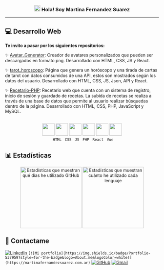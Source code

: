 <h3 align="center"><img src="https://raw.githubusercontent.com/sidbelbase/sidbelbase/master/wave.gif" width="20px"> Hola! Soy Martina Fernandez Suarez</h3>
<hr/>

## :computer: Desarrollo Web
<p><strong>Te invito a pasar por los siguientes repositorios:</strong></p>

:sparkles: [Avatar_Generator](https://github.com/MartinaFSA/Avatar_Generator): Creador de avatares personalizados que pueden ser descargados en formato png. Desarrollado con HTML, CSS, JS y React.

:sparkles: [tarot_horoscopo](https://github.com/MartinaFSA/tarot_horoscopo): Página que genera un horóscopo y una tirada de cartas de tarot con datos consumidos de una API, estos son mostrados según los datos del usuario. Desarrollado con HTML, CSS, JS, Json, API y React.

:sparkles: [Recetario-PHP](https://github.com/MartinaFSA/Recetario-PHP): Recetario web que cuenta con un sistema de registro, inicio de sesión y guardado de recetas. La subida de recetas se realiza a través de una base de datos que permite al usuario realizar búsquedas dentro de la página. Desarrollado con HTML, CSS, PHP, JavaScript y MySQL.
 
<br>

<div align="center">
      <img align="bottom" width="40" src="https://github.com/MarikIshtar007/MarikIshtar007/blob/master/images/html.svg" alt="">
      <img width="40" src="https://github.com/MarikIshtar007/MarikIshtar007/blob/master/images/css.svg" alt="">
      <img width="40" src="https://github.com/MarikIshtar007/MarikIshtar007/blob/master/images/js.svg" alt="">
      <img width="40" src="https://github.com/MarikIshtar007/MarikIshtar007/blob/master/images/php.svg" alt="">
      <img width="40" src="https://github.com/MarikIshtar007/MarikIshtar007/blob/master/images/react.svg" alt="">
      <img width="40" src="https://img.icons8.com/color/48/000000/vue-js.png" alt="">
</div>

<div align="center"> 
      <code> HTML</code>
      <code> CSS</code>
      <code> JS</code>
      <code> PHP</code>
      <code> React</code>
      <code> Vue</code>
</div>

  
## :bar_chart: Estadísticas
<div align="center">
    <img align="center" height="200" src="https://github-readme-stats.vercel.app/api?username=MartinaFSA&show_icons=true&theme=tokyonight&locale=es&custom_title=Estadísticas%20de%20GitHub&line_height=27" alt="Estadísticas que muestran qué días he utilizado GitHub"/> <img  height="200" align="center" src="https://github-readme-stats.vercel.app/api/top-langs/?username=MartinaFSA&theme=tokyonight&locale=es&layout=compact" alt="Estadísticas que muestran cuánto he utilizado cada lenguaje"/>
 </div>
  

## :speech_balloon: Contactame 

[![LinkedIn](https://img.shields.io/badge/linkedin-%230077B5.svg?style=for-the-badge&logo=linkedin&logoColor=white)](https://www.linkedin.com/in/martina-fernandez-suarez-anzorena/) 
```[![Mi portfolio](https://img.shields.io/badge/Portfolio-537959?style=for-the-badge&logo=About.me&logoColor=white)](https://martinafernandezsuarez.com.ar)```
[![GitHub](https://img.shields.io/badge/GitHub-black?style=for-the-badge&logo=GitHub&logoColor=white)](https://github.com/MartinaFSA)
[![Gmail](https://img.shields.io/badge/Gmail-D14836?style=for-the-badge&logo=gmail&logoColor=white)](https://mail.google.com/mail/?view=cm&source=mailto&to=martina.fernandez.sa@gmail.com)







